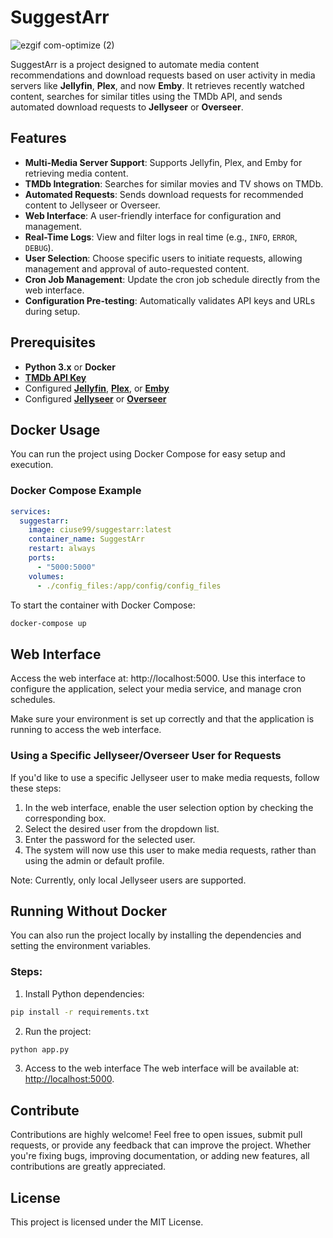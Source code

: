 
# SuggestArr
![ezgif com-optimize (2)](https://github.com/user-attachments/assets/d5c48bdb-3c11-4f35-bb55-849297d521e7)


SuggestArr is a project designed to automate media content recommendations and download requests based on user activity in media servers like **Jellyfin**, **Plex**, and now **Emby**. It retrieves recently watched content, searches for similar titles using the TMDb API, and sends automated download requests to **Jellyseer** or **Overseer**.

## Features
- **Multi-Media Server Support**: Supports Jellyfin, Plex, and Emby for retrieving media content.
- **TMDb Integration**: Searches for similar movies and TV shows on TMDb.
- **Automated Requests**: Sends download requests for recommended content to Jellyseer or Overseer.
- **Web Interface**: A user-friendly interface for configuration and management.
- **Real-Time Logs**: View and filter logs in real time (e.g., `INFO`, `ERROR`, `DEBUG`).
- **User Selection**: Choose specific users to initiate requests, allowing management and approval of auto-requested content.
- **Cron Job Management**: Update the cron job schedule directly from the web interface.
- **Configuration Pre-testing**: Automatically validates API keys and URLs during setup.

## Prerequisites
- **Python 3.x** or **Docker**
- **[TMDb API Key](https://www.themoviedb.org/documentation/api)**
- Configured **[Jellyfin](https://jellyfin.org/)**, **[Plex](https://www.plex.tv/)**, or **[Emby](https://emby.media/)**
- Configured **[Jellyseer](https://github.com/Fallenbagel/jellyseerr)** or **[Overseer](https://github.com/sct/overseerr)**

## Docker Usage

You can run the project using Docker Compose for easy setup and execution.

### Docker Compose Example

```yaml
services:
  suggestarr:
    image: ciuse99/suggestarr:latest
    container_name: SuggestArr
    restart: always
    ports:
      - "5000:5000"
    volumes:
      - ./config_files:/app/config/config_files
```
To start the container with Docker Compose:

```bash
docker-compose up
```

## Web Interface

Access the web interface at: http://localhost:5000. Use this interface to configure the application, select your media service, and manage cron schedules.

Make sure your environment is set up correctly and that the application is running to access the web interface.

### Using a Specific Jellyseer/Overseer User for Requests
If you'd like to use a specific Jellyseer user to make media requests, follow these steps:

1. In the web interface, enable the user selection option by checking the corresponding box.
2. Select the desired user from the dropdown list.
3. Enter the password for the selected user.
4. The system will now use this user to make media requests, rather than using the admin or default profile.

Note: Currently, only local Jellyseer users are supported.

## Running Without Docker
You can also run the project locally by installing the dependencies and setting the environment variables.

### Steps:
1. Install Python dependencies:

```bash
pip install -r requirements.txt
```
2. Run the project:

```bash
python app.py
```

3. Access to the web interface
The web interface will be available at: [http://localhost:5000](http://localhost:5000).

## Contribute
Contributions are highly welcome! Feel free to open issues, submit pull requests, or provide any feedback that can improve the project. Whether you're fixing bugs, improving documentation, or adding new features, all contributions are greatly appreciated.

## License
This project is licensed under the MIT License.

